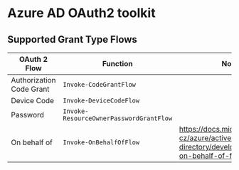 # Azure AD OAuth2 toolkit

## Supported Grant Type Flows

| OAuth 2 Flow | Function | Notes |
| ------------- | ------------- | ----- |
| Authorization Code Grant | `Invoke-CodeGrantFlow` |  |
| Device Code  | `Invoke-DeviceCodeFlow` |  |
| Password | `Invoke-ResourceOwnerPasswordGrantFlow` |  |
| On behalf of | `Invoke-OnBehalfOfFlow` |  https://docs.microsoft.com/cs-cz/azure/active-directory/develop/v2-oauth2-on-behalf-of-flow |

